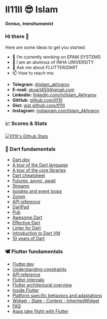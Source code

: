 # II11II 😎 Islam  
##### Genius, transhumanist

### Hi there 👋


Here are some ideas to get you started:

- 🔭 I’m currently working on EPAM SYSTEMS
- 🌱 I am an alumnus of INHA UNIVERSITY
- 💬 Ask me about FLUTTER/DART
- 📫 How to reach me:  
 + **Telegram:** [@islam_akhrarov](https://t.me/islam_akhrarov)   
 + **E-mail:** [skyart450@gmail.com](mailto:skyart450@gmail.com)  
 + **Linkedin:** [linkedin.com/in/Islam_Akhrarov](https://www.linkedin.com/in/islam-akhrarov-35b191174/)  
 + **GitHub:** [github.com/II11II](https://github.com/II11II/)  
 + **Gist:** [gist.github.com/II11II](https://gist.github.com/II11II)    
 + **Instagram:** [instagram.com/Islam_Akhrarov](https://www.instagram.com/islam_akhrarov/)   


  
  


  
### 📈 Scores & Stats  
  
[![II11II's Github Stats](https://github-readme-stats.vercel.app/api?username=II11II&count_private=true&theme=default&show_icons=true)](https://github.com/II11II)  

  
  
### 🎯 Dart fundamentals
  
 + [Dart.dev](https://dart.dev/)  
 + [A tour of the Dart language](https://dart.dev/guides/language/language-tour)   
 + [A tour of the core libraries](https://dart.dev/guides/libraries/library-tour)  
 + [Dart cheatsheet](https://dart.dev/codelabs/dart-cheatsheet)  
 + [Futures, async, await](https://dart.dev/codelabs/dart-cheatsheet)  
 + [Streams](https://dart.dev/tutorials/language/streams)  
 + [Isolates and event loops](https://medium.com/dartlang/dart-asynchronous-programming-isolates-and-event-loops-bffc3e296a6a)  
 + [Zones](https://dart.dev/articles/archive/zones)  
 + [API reference](https://api.dart.dev/dev/)  
 + [DartPad](https://dartpad.dev/)  
 + [Pub](https://pub.dev/)  
 + [Awesome Dart](https://github.com/yissachar/awesome-dart)  
 + [Effective Dart](https://dart.dev/guides/language/effective-dart)  
 + [Linter for Dart](https://dart-lang.github.io/linter/lints/)  
 + [Introduction to Dart VM](https://mrale.ph/dartvm/)  
 + [10 years of Dart](https://mrale.ph/talks/vmil2020/)  
  
  
### 🕊️ Flutter fundamentals
  
 + [Flutter.dev](https://flutter.dev/)  
 + [Understanding constraints](https://flutter.dev/docs/development/ui/layout/constraints)  
 + [API reference](https://master-api.flutter.dev/)  
 + [Flutter internals](https://www.didierboelens.com/2019/09/flutter-internals/) 
 + [Flutter architectural overview](https://flutter.dev/docs/resources/architectural-overview)  
 + [Inside Flutter](https://flutter.dev/docs/resources/inside-flutter)  
 + [Platform specific behaviors and adaptations](https://flutter.dev/docs/resources/platform-adaptations)  
 + [Widget - State - Context - InheritedWidget](https://www.didierboelens.com/2018/06/widget-state-context-inheritedwidget)  
 + [FAQ](https://flutter.dev/docs/resources/faq)  
 + [Apps take flight with Flutter](https://flutter.dev/showcase) 
  
  
